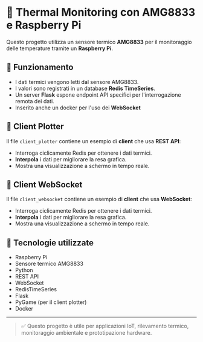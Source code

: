 # 🧪 Thermal Monitoring con AMG8833 e Raspberry Pi

Questo progetto utilizza un sensore termico **AMG8833** per il monitoraggio delle temperature tramite un **Raspberry Pi**.

## 🔧 Funzionamento

- I dati termici vengono letti dal sensore AMG8833.
- I valori sono registrati in un database **Redis TimeSeries**.
- Un server **Flask** espone endpoint API specifici per l'interrogazione remota dei dati.
- Inserito anche un docker per l'uso dei **WebSocket** 

## 📡 Client Plotter

Il file `client_plotter` contiene un esempio di **client** che usa **REST API**:

- Interroga ciclicamente Redis per ottenere i dati termici.
- **Interpola** i dati per migliorare la resa grafica.
- Mostra una visualizzazione a schermo in tempo reale.

## 📡 Client WebSocket

Il file `client_websocket` contiene un esempio di **client** che usa **WebSocket**:

- Interroga ciclicamente Redis per ottenere i dati termici.
- **Interpola** i dati per migliorare la resa grafica.
- Mostra una visualizzazione a schermo in tempo reale.

## 🚀 Tecnologie utilizzate

- Raspberry Pi
- Sensore termico AMG8833
- Python
- REST API
- WebSocket
- RedisTimeSeries
- Flask
- PyGame (per il client plotter)
- Docker

---

> ✅ Questo progetto è utile per applicazioni IoT, rilevamento termico, monitoraggio ambientale e prototipazione hardware.
